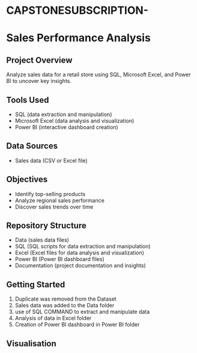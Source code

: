 # CAPSTONESUBSCRIPTION-


# Sales Performance Analysis

## Project Overview

Analyze sales data for a retail store using SQL, Microsoft Excel, and Power BI to uncover key insights.

## Tools Used

* SQL (data extraction and manipulation)
* Microsoft Excel (data analysis and visualization)
* Power BI (interactive dashboard creation)

## Data Sources

* Sales data (CSV or Excel file)

## Objectives

* Identify top-selling products
* Analyze regional sales performance
* Discover sales trends over time

## Repository Structure

* Data (sales data files)
* SQL (SQL scripts for data extraction and manipulation)
* Excel (Excel files for data analysis and visualization)
* Power BI (Power BI dashboard files)
* Documentation (project documentation and insights)

## Getting Started
1. Duplicate was removed from the Dataset 
2. Sales data was added to the Data folder
3. use of SQL COMMAND  to extract and manipulate data
4. Analysis of data in Excel folder
5. Creation of Power BI dashboard in Power BI folder

## Visualisation

